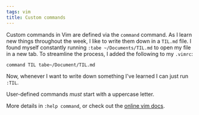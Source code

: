 ```yaml
---
tags: vim
title: Custom commands
---
```


Custom commands in Vim are defined via the `command` command. As I learn new
things throughout the week, I like to write them down in a `TIL.md` file. I
found myself constantly running `:tabe ~/Documents/TIL.md` to open my file in a
new tab. To streamline the process, I added the following to my `.vimrc`:

```vimscript
command TIL tabe~/Document/TIL.md
```

Now, whenever I want to write down something I've learned I can just run `:TIL`.

User-defined commands _must_ start with a uppercase letter.

More details in `:help command`, or check out the [online vim docs].

[online vim docs]: http://vimdoc.sourceforge.net/htmldoc/map.html#:command
